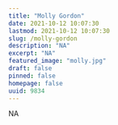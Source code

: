 ```yaml
---
title: "Molly Gordon"
date: 2021-10-12 10:07:30
lastmod: 2021-10-12 10:07:30
slug: /molly-gordon
description: "NA"
excerpt: "NA"
featured_image: "molly.jpg"
draft: false
pinned: false
homepage: false
uuid: 9834
---
```

NA
